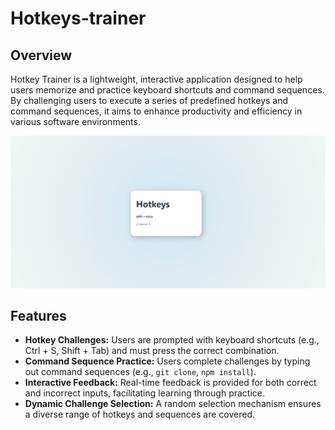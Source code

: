 # Hotkeys-trainer
 
## Overview

Hotkey Trainer is a lightweight, interactive application designed to help users memorize and practice keyboard shortcuts and command sequences. By challenging users to execute a series of predefined hotkeys and command sequences, it aims to enhance productivity and efficiency in various software environments.

![alt text](https://github.com/0xjluis/Hotkeys-trainer/blob/main/img.png)

## Features

- **Hotkey Challenges:** Users are prompted with keyboard shortcuts (e.g., Ctrl + S, Shift + Tab) and must press the correct combination.
- **Command Sequence Practice:** Users complete challenges by typing out command sequences (e.g., `git clone`, `npm install`).
- **Interactive Feedback:** Real-time feedback is provided for both correct and incorrect inputs, facilitating learning through practice.
- **Dynamic Challenge Selection:** A random selection mechanism ensures a diverse range of hotkeys and sequences are covered.

